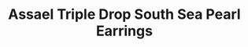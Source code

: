 ---
title: Assael Triple Drop South Sea Pearl Earrings
description: |
  These New Triple Drop Earrings are Spectacular. Six South Sea Cultured Pearls are complimented with bezel and pave set diamonds.
specs: |
  6 South Sea Cultured Pearls, 10.4 - 12.1mm. 18K Yellow Gold with Diamonds, .48 ctw.
images:
  - /uploads/assael-triple-drop-south-sea-pearl-earrings.jpg
category: Essentials
order: 8
tags:
  - earrings
---
